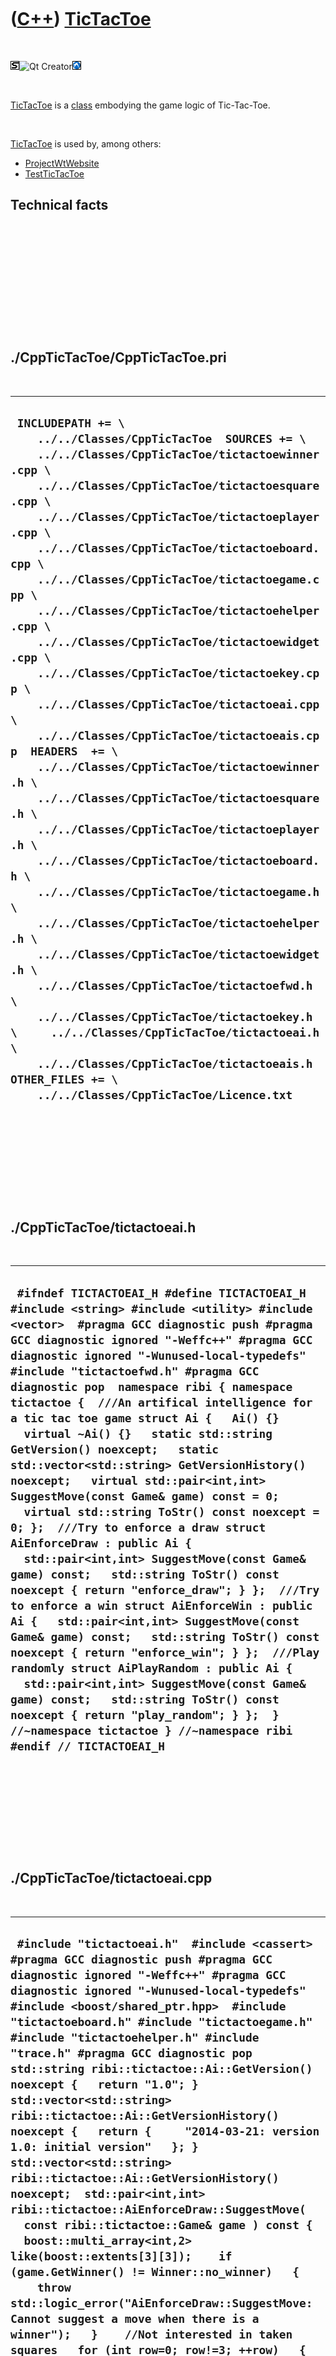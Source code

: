 



 

 

 

 

 

([C++](Cpp.htm)) [TicTacToe](CppTicTacToe.htm)
==============================================

 

![STL](PicStl.png)![Qt
Creator](PicQtCreator.png)![Lubuntu](PicLubuntu.png)

 

[TicTacToe](CppTicTacToe.htm) is a [class](CppClass.htm) embodying the
game logic of Tic-Tac-Toe.

 

[TicTacToe](CppTicTacToe.htm) is used by, among others:

-   [ProjectWtWebsite](ProjectWtWebsite.htm)
-   [TestTicTacToe](ToolTestTicTacToe.htm)

Technical facts
---------------

 

 

 

 

 

 

./CppTicTacToe/CppTicTacToe.pri
-------------------------------

 

  ------------------------------------------------------------------------------------------------------------------------------------------------------------------------------------------------------------------------------------------------------------------------------------------------------------------------------------------------------------------------------------------------------------------------------------------------------------------------------------------------------------------------------------------------------------------------------------------------------------------------------------------------------------------------------------------------------------------------------------------------------------------------------------------------------------------------------------------------------------------------------------------------------------------------------------------------------------------------------------------------------------------------------------------------------------------------------------------------------------------------------------------------------------------------------------------------------------------------------------------------
  ` INCLUDEPATH += \     ../../Classes/CppTicTacToe  SOURCES += \     ../../Classes/CppTicTacToe/tictactoewinner.cpp \     ../../Classes/CppTicTacToe/tictactoesquare.cpp \     ../../Classes/CppTicTacToe/tictactoeplayer.cpp \     ../../Classes/CppTicTacToe/tictactoeboard.cpp \     ../../Classes/CppTicTacToe/tictactoegame.cpp \     ../../Classes/CppTicTacToe/tictactoehelper.cpp \     ../../Classes/CppTicTacToe/tictactoewidget.cpp \     ../../Classes/CppTicTacToe/tictactoekey.cpp \     ../../Classes/CppTicTacToe/tictactoeai.cpp \     ../../Classes/CppTicTacToe/tictactoeais.cpp  HEADERS  += \     ../../Classes/CppTicTacToe/tictactoewinner.h \     ../../Classes/CppTicTacToe/tictactoesquare.h \     ../../Classes/CppTicTacToe/tictactoeplayer.h \     ../../Classes/CppTicTacToe/tictactoeboard.h \     ../../Classes/CppTicTacToe/tictactoegame.h \     ../../Classes/CppTicTacToe/tictactoehelper.h \     ../../Classes/CppTicTacToe/tictactoewidget.h \     ../../Classes/CppTicTacToe/tictactoefwd.h \     ../../Classes/CppTicTacToe/tictactoekey.h \     ../../Classes/CppTicTacToe/tictactoeai.h \     ../../Classes/CppTicTacToe/tictactoeais.h  OTHER_FILES += \     ../../Classes/CppTicTacToe/Licence.txt`
  ------------------------------------------------------------------------------------------------------------------------------------------------------------------------------------------------------------------------------------------------------------------------------------------------------------------------------------------------------------------------------------------------------------------------------------------------------------------------------------------------------------------------------------------------------------------------------------------------------------------------------------------------------------------------------------------------------------------------------------------------------------------------------------------------------------------------------------------------------------------------------------------------------------------------------------------------------------------------------------------------------------------------------------------------------------------------------------------------------------------------------------------------------------------------------------------------------------------------------------------------

 

 

 

 

 

./CppTicTacToe/tictactoeai.h
----------------------------

 

  -------------------------------------------------------------------------------------------------------------------------------------------------------------------------------------------------------------------------------------------------------------------------------------------------------------------------------------------------------------------------------------------------------------------------------------------------------------------------------------------------------------------------------------------------------------------------------------------------------------------------------------------------------------------------------------------------------------------------------------------------------------------------------------------------------------------------------------------------------------------------------------------------------------------------------------------------------------------------------------------------------------------------------------------------------------------------------------------------------------------------------------------------------------------------------------------------------------------------------------------------------------------------------------------------------------------
  ` #ifndef TICTACTOEAI_H #define TICTACTOEAI_H  #include <string> #include <utility> #include <vector>  #pragma GCC diagnostic push #pragma GCC diagnostic ignored "-Weffc++" #pragma GCC diagnostic ignored "-Wunused-local-typedefs"  #include "tictactoefwd.h" #pragma GCC diagnostic pop  namespace ribi { namespace tictactoe {  ///An artifical intelligence for a tic tac toe game struct Ai {   Ai() {}   virtual ~Ai() {}   static std::string GetVersion() noexcept;   static std::vector<std::string> GetVersionHistory() noexcept;   virtual std::pair<int,int> SuggestMove(const Game& game) const = 0;   virtual std::string ToStr() const noexcept = 0; };  ///Try to enforce a draw struct AiEnforceDraw : public Ai {   std::pair<int,int> SuggestMove(const Game& game) const;   std::string ToStr() const noexcept { return "enforce_draw"; } };  ///Try to enforce a win struct AiEnforceWin : public Ai {   std::pair<int,int> SuggestMove(const Game& game) const;   std::string ToStr() const noexcept { return "enforce_win"; } };  ///Play randomly struct AiPlayRandom : public Ai {   std::pair<int,int> SuggestMove(const Game& game) const;   std::string ToStr() const noexcept { return "play_random"; } };  } //~namespace tictactoe } //~namespace ribi  #endif // TICTACTOEAI_H`
  -------------------------------------------------------------------------------------------------------------------------------------------------------------------------------------------------------------------------------------------------------------------------------------------------------------------------------------------------------------------------------------------------------------------------------------------------------------------------------------------------------------------------------------------------------------------------------------------------------------------------------------------------------------------------------------------------------------------------------------------------------------------------------------------------------------------------------------------------------------------------------------------------------------------------------------------------------------------------------------------------------------------------------------------------------------------------------------------------------------------------------------------------------------------------------------------------------------------------------------------------------------------------------------------------------------------

 

 

 

 

 

./CppTicTacToe/tictactoeai.cpp
------------------------------

 

  --------------------------------------------------------------------------------------------------------------------------------------------------------------------------------------------------------------------------------------------------------------------------------------------------------------------------------------------------------------------------------------------------------------------------------------------------------------------------------------------------------------------------------------------------------------------------------------------------------------------------------------------------------------------------------------------------------------------------------------------------------------------------------------------------------------------------------------------------------------------------------------------------------------------------------------------------------------------------------------------------------------------------------------------------------------------------------------------------------------------------------------------------------------------------------------------------------------------------------------------------------------------------------------------------------------------------------------------------------------------------------------------------------------------------------------------------------------------------------------------------------------------------------------------------------------------------------------------------------------------------------------------------------------------------------------------------------------------------------------------------------------------------------------------------------------------------------------------------------------------------------------------------------------------------------------------------------------------------------------------------------------------------------------------------------------------------------------------------------------------------------------------------------------------------------------------------------------------------------------------------------------------------------------------------------------------------------------------------------------------------------------------------------------------------------------------------------------------------------------------------------------------------------------------------------------------------------------------------------------------------------------------------------------------------------------------------------------------------------------------------------------------------------------------------------------------------------------------------------------------------------------------------------------------------------------------------------------------------------------------------------------------------------------------------------------------------------------------------------------------------------------------------------------------------------------------------------------------------------------------------------------------------------------------------------------------------------------------------------------------------------------------------------------------------------------------------------------------------------------------------------------------------------------------------------------------------------------------------------------------------------------------------------------------------------------------------------------------------------------------------------------------------------------------------------------------------------------------------------------------------------------------------------------------------------------------------------------------------------------------------------------------------------------------------------------------------------------------------------------------------------------------------------------------------------------------------------------------------------------------------------------------------------------------------------------------------------------------------------------------------------------------------------------------------------------------------------------------------------------------------------------------------------------------------------------------------------------------------------------------------------------------------------------------------------------------------------------------------------------------------------------------------------------------------------------------------------------------------------------------------------------------------------------------------------------------------------------------------------------------------------------------------------------------------------------------------------------------------------------------------------------------------------------------------------------------------------------------------------------------------------------------------------------------------------------------------------------------------------------------------------------------------------------------------------------------------------------------------------------------------------------------------------------------------------------------------------------------------------------------------------------------------------------------------------------------------------------------------------------------------------------------------------------------------------------------------------------------------------------------------------------------------------------------------------------------------------------------------------------------------------------------------------------------------------------------------------------------------------------------------------------------------------------------------------------------------------------------------------------------------------------------------------------------------------------------------------------------------------------------------------------------------------------------------------------------------------------------------------------------------------------------------------------------------------------------------------------------------------------------------------------------------------------------------------------------------------------------------------------------------------------------------------------------------------------------------------------------------------------------------------------------------------------------------------------------------------------------------------------------------------------------------------------------------------------------------------------------------------------------------------------------------------------------------------------------------------------------------------------------------------------------------------------------------------------------------------------------------------------------------------------------------------------------------------------------------------------------------------------------------------------------------------------------------------------------------------------------------------------------------------------------------------------------------------------------------------------------------------------------------------------------------------------------------------------------------------------------------------------------------------------------------------------------------------------------------------------------------------------------------------------------------------------------------------------------------------------------------------------------------------------------------------------------------------------------------------------------------------------------------------------------------------------------------------------------------------------------------------------------------------------------------------------------------------------------------------------------------------------------------------------------------------------------------------------------------------------------------------------------------------------------------------------------------------------------------------------------------------------------------------------------------------------------------------------------------------------------------------------------------------------------------------------------------------------------------------------------------------------------------------------------------------------------------------------------------------------------------------------------------------------------------------------------------------------------------------------------------------------------------------------------------------------------------------------------------------------------------------------------------------------------------------------------------------------------------------------------------------------------------------------------------------------------------------------------------------------------------------------------------------------------------------------------------------------------------------------------------------------------------------------------------------------------------------------------------------------------------------------------------------------------------------------------------------------------------------------------------------------------------------------------------------------------------------------------------------------------------------------------------------------------------------------------------------------------------------------------------------------------------------------------------------------------------------------------------------------------------------------------------------------------------------------------------------------------------------------------------------------------------------------------------------------------------------------------------------------------------------------------
  ` #include "tictactoeai.h"  #include <cassert>  #pragma GCC diagnostic push #pragma GCC diagnostic ignored "-Weffc++" #pragma GCC diagnostic ignored "-Wunused-local-typedefs" #include <boost/shared_ptr.hpp>  #include "tictactoeboard.h" #include "tictactoegame.h" #include "tictactoehelper.h" #include "trace.h" #pragma GCC diagnostic pop  std::string ribi::tictactoe::Ai::GetVersion() noexcept {   return "1.0"; }  std::vector<std::string> ribi::tictactoe::Ai::GetVersionHistory() noexcept {   return {     "2014-03-21: version 1.0: initial version"   }; }  std::vector<std::string> ribi::tictactoe::Ai::GetVersionHistory() noexcept;  std::pair<int,int> ribi::tictactoe::AiEnforceDraw::SuggestMove(   const ribi::tictactoe::Game& game ) const {   boost::multi_array<int,2> like(boost::extents[3][3]);    if (game.GetWinner() != Winner::no_winner)   {     throw std::logic_error("AiEnforceDraw::SuggestMove: Cannot suggest a move when there is a winner");   }    //Not interested in taken squares   for (int row=0; row!=3; ++row)   {     for (int col=0; col!=3; ++col)     {       like[col][row] = game.GetBoard()->GetSquare(col,row) != Square::empty         || !game.CanDoMove(col,row)       ? -1       :  1;     }   }    //Not interested in winning the game   const auto me(game.GetCurrentPlayer());    for (int row=0; row!=3; ++row)   {     for (int col=0; col!=3; ++col)     {       if (like[col][row] <= 0) continue;       //Horizontal       if ( game.GetBoard()->GetSquare((col + 1) % 3,(row + 0) % 3) == Helper().PlayerToSquare(me)         && game.GetBoard()->GetSquare((col + 2) % 3,(row + 0) % 3) == Helper().PlayerToSquare(me)       )       {         like[col][row] = 0;       }       //Vertical       if ( game.GetBoard()->GetSquare((col + 0) % 3,(row + 1) % 3) == Helper().PlayerToSquare(me)         && game.GetBoard()->GetSquare((col + 0) % 3,(row + 2) % 3) == Helper().PlayerToSquare(me)       )       {         like[col][row] = 0;       }       //Diagonal, top-left to bottom-right       if ( col == row         && game.GetBoard()->GetSquare((col + 1) % 3,(row + 1) % 3) == Helper().PlayerToSquare(me)         && game.GetBoard()->GetSquare((col + 2) % 3,(row + 2) % 3) == Helper().PlayerToSquare(me)       )       {         like[col][row] = 0;       }       //Diagonal, top-left to bottom-right       if ( col == 2 - row         && game.GetBoard()->GetSquare((col + 2) % 3,(row + 1) % 3) == Helper().PlayerToSquare(me)         && game.GetBoard()->GetSquare((col + 1) % 3,(row + 2) % 3) == Helper().PlayerToSquare(me)       )       {         like[col][row] = 0;       }     }   }    //Interested in blocking the other   const auto other(Helper().GetOtherPlayer(me));   for (int row=0; row!=3; ++row)   {     for (int col=0; col!=3; ++col)     {       if (like[col][row] <= 0) continue;       //Horizontal       if ( game.GetBoard()->GetSquare((col + 1) % 3,(row + 0) % 3) == Helper().PlayerToSquare(other)         && game.GetBoard()->GetSquare((col + 2) % 3,(row + 0) % 3) == Helper().PlayerToSquare(other)       )       {         like[col][row] = 2;       }       //Vertical       if ( game.GetBoard()->GetSquare((col + 0) % 3,(row + 1) % 3) == Helper().PlayerToSquare(other)         && game.GetBoard()->GetSquare((col + 0) % 3,(row + 2) % 3) == Helper().PlayerToSquare(other)       )       {         like[col][row] = 2;       }       //Diagonal, top-left to bottom-right       if ( col == row         && game.GetBoard()->GetSquare((col + 1) % 3,(row + 1) % 3) == Helper().PlayerToSquare(other)         && game.GetBoard()->GetSquare((col + 2) % 3,(row + 2) % 3) == Helper().PlayerToSquare(other)       )       {         like[col][row] = 2;       }       //Diagonal, top-left to bottom-right       if ( col == 2 - row         && game.GetBoard()->GetSquare((col + 2) % 3,(row + 1) % 3) == Helper().PlayerToSquare(other)         && game.GetBoard()->GetSquare((col + 1) % 3,(row + 2) % 3) == Helper().PlayerToSquare(other)       )       {         like[col][row] = 2;       }     }   }   //Collect moves at likedness   std::map<int,std::vector<std::pair<int,int>>> moves;   for (int row=0; row!=3; ++row)   {     for (int col=0; col!=3; ++col)     {       const int likedness = like[col][row];       if (moves.count(likedness) == 0)       {         moves.insert(moves.begin(),std::make_pair(likedness,std::vector<std::pair<int,int>>()));       }       moves[ likedness ].push_back(std::make_pair(col,row));     }   }   //Find moves with maximum likedness   std::vector<std::pair<int,int>> best_liked( (*moves.rbegin()).second);   //Choose one at random   std::random_shuffle(best_liked.begin(),best_liked.end());   assert(!best_liked.empty());   assert(game.CanDoMove(best_liked[0].first,best_liked[0].second));   return best_liked[0]; }  std::pair<int,int> ribi::tictactoe::AiEnforceWin::SuggestMove(   const ribi::tictactoe::Game& game ) const {   boost::multi_array<int,2> like(boost::extents[3][3]);    if (game.GetWinner() != Winner::no_winner)   {     throw std::logic_error("AiEnforceDraw::SuggestMove: Cannot suggest a move when there is a winner");   }    //Not interested in taken squares   for (int row=0; row!=3; ++row)   {     for (int col=0; col!=3; ++col)     {       like[col][row] = game.GetBoard()->GetSquare(col,row) != Square::empty         || !game.CanDoMove(col,row)       ? -1       :  1;     }   }    //Interested in winning the game   const auto me(game.GetCurrentPlayer());    for (int row=0; row!=3; ++row)   {     for (int col=0; col!=3; ++col)     {       if (like[col][row] <= 0) continue;       //Horizontal       if ( game.GetBoard()->GetSquare((col + 1) % 3,(row + 0) % 3) == Helper().PlayerToSquare(me)         && game.GetBoard()->GetSquare((col + 2) % 3,(row + 0) % 3) == Helper().PlayerToSquare(me)       )       {         like[col][row] = 3;       }       //Vertical       if ( game.GetBoard()->GetSquare((col + 0) % 3,(row + 1) % 3) == Helper().PlayerToSquare(me)         && game.GetBoard()->GetSquare((col + 0) % 3,(row + 2) % 3) == Helper().PlayerToSquare(me)       )       {         like[col][row] = 3;       }       //Diagonal, top-left to bottom-right       if ( col == row         && game.GetBoard()->GetSquare((col + 1) % 3,(row + 1) % 3) == Helper().PlayerToSquare(me)         && game.GetBoard()->GetSquare((col + 2) % 3,(row + 2) % 3) == Helper().PlayerToSquare(me)       )       {         like[col][row] = 3;       }       //Diagonal, top-left to bottom-right       if ( col == 2 - row         && game.GetBoard()->GetSquare((col + 2) % 3,(row + 1) % 3) == Helper().PlayerToSquare(me)         && game.GetBoard()->GetSquare((col + 1) % 3,(row + 2) % 3) == Helper().PlayerToSquare(me)       )       {         like[col][row] = 3;       }     }   }    //Interested in blocking the other   const auto other(Helper().GetOtherPlayer(me));   for (int row=0; row!=3; ++row)   {     for (int col=0; col!=3; ++col)     {       if (like[col][row] <= 0) continue;       //Horizontal       if ( game.GetBoard()->GetSquare((col + 1) % 3,(row + 0) % 3) == Helper().PlayerToSquare(other)         && game.GetBoard()->GetSquare((col + 2) % 3,(row + 0) % 3) == Helper().PlayerToSquare(other)       )       {         like[col][row] = 2;       }       //Vertical       if ( game.GetBoard()->GetSquare((col + 0) % 3,(row + 1) % 3) == Helper().PlayerToSquare(other)         && game.GetBoard()->GetSquare((col + 0) % 3,(row + 2) % 3) == Helper().PlayerToSquare(other)       )       {         like[col][row] = 2;       }       //Diagonal, top-left to bottom-right       if ( col == row         && game.GetBoard()->GetSquare((col + 1) % 3,(row + 1) % 3) == Helper().PlayerToSquare(other)         && game.GetBoard()->GetSquare((col + 2) % 3,(row + 2) % 3) == Helper().PlayerToSquare(other)       )       {         like[col][row] = 2;       }       //Diagonal, top-left to bottom-right       if ( col == 2 - row         && game.GetBoard()->GetSquare((col + 2) % 3,(row + 1) % 3) == Helper().PlayerToSquare(other)         && game.GetBoard()->GetSquare((col + 1) % 3,(row + 2) % 3) == Helper().PlayerToSquare(other)       )       {         like[col][row] = 2;       }     }   }   //Collect moves at likedness   std::map<int,std::vector<std::pair<int,int>>> moves;   for (int row=0; row!=3; ++row)   {     for (int col=0; col!=3; ++col)     {       const int likedness = like[col][row];       if (moves.count(likedness) == 0)       {         moves.insert(moves.begin(),std::make_pair(likedness,std::vector<std::pair<int,int>>()));       }       moves[ likedness ].push_back(std::make_pair(col,row));     }   }    //Find moves with maximum likedness   std::vector<std::pair<int,int>> best_liked( (*moves.rbegin()).second);   //Choose one at random   std::random_shuffle(best_liked.begin(),best_liked.end());   assert(!best_liked.empty());   assert(game.CanDoMove(best_liked[0].first,best_liked[0].second));   return best_liked[0]; }  std::pair<int,int> ribi::tictactoe::AiPlayRandom::SuggestMove(   const ribi::tictactoe::Game& game ) const {   boost::multi_array<int,2> like(boost::extents[3][3]);    if (game.GetWinner() != Winner::no_winner)   {     throw std::logic_error("AiEnforceDraw::SuggestMove: Cannot suggest a move when there is a winner");   }    //Not interested in taken squares   for (int row=0; row!=3; ++row)   {     for (int col=0; col!=3; ++col)     {       like[col][row] = game.GetBoard()->GetSquare(col,row) != Square::empty         || !game.CanDoMove(col,row)       ? -1       :  1;     }   }    //Collect moves at likedness   std::map<int,std::vector<std::pair<int,int>>> moves;   for (int row=0; row!=3; ++row)   {     for (int col=0; col!=3; ++col)     {       const int likedness = like[col][row];       if (moves.count(likedness) == 0)       {         moves.insert(moves.begin(),std::make_pair(likedness,std::vector<std::pair<int,int>>()));       }       moves[ likedness ].push_back(std::make_pair(col,row));     }   }    //Find moves with maximum likedness   std::vector<std::pair<int,int>> best_liked( (*moves.rbegin()).second);   //Choose one at random   std::random_shuffle(best_liked.begin(),best_liked.end());   assert(!best_liked.empty());   assert(game.CanDoMove(best_liked[0].first,best_liked[0].second));   return best_liked[0]; }`
  --------------------------------------------------------------------------------------------------------------------------------------------------------------------------------------------------------------------------------------------------------------------------------------------------------------------------------------------------------------------------------------------------------------------------------------------------------------------------------------------------------------------------------------------------------------------------------------------------------------------------------------------------------------------------------------------------------------------------------------------------------------------------------------------------------------------------------------------------------------------------------------------------------------------------------------------------------------------------------------------------------------------------------------------------------------------------------------------------------------------------------------------------------------------------------------------------------------------------------------------------------------------------------------------------------------------------------------------------------------------------------------------------------------------------------------------------------------------------------------------------------------------------------------------------------------------------------------------------------------------------------------------------------------------------------------------------------------------------------------------------------------------------------------------------------------------------------------------------------------------------------------------------------------------------------------------------------------------------------------------------------------------------------------------------------------------------------------------------------------------------------------------------------------------------------------------------------------------------------------------------------------------------------------------------------------------------------------------------------------------------------------------------------------------------------------------------------------------------------------------------------------------------------------------------------------------------------------------------------------------------------------------------------------------------------------------------------------------------------------------------------------------------------------------------------------------------------------------------------------------------------------------------------------------------------------------------------------------------------------------------------------------------------------------------------------------------------------------------------------------------------------------------------------------------------------------------------------------------------------------------------------------------------------------------------------------------------------------------------------------------------------------------------------------------------------------------------------------------------------------------------------------------------------------------------------------------------------------------------------------------------------------------------------------------------------------------------------------------------------------------------------------------------------------------------------------------------------------------------------------------------------------------------------------------------------------------------------------------------------------------------------------------------------------------------------------------------------------------------------------------------------------------------------------------------------------------------------------------------------------------------------------------------------------------------------------------------------------------------------------------------------------------------------------------------------------------------------------------------------------------------------------------------------------------------------------------------------------------------------------------------------------------------------------------------------------------------------------------------------------------------------------------------------------------------------------------------------------------------------------------------------------------------------------------------------------------------------------------------------------------------------------------------------------------------------------------------------------------------------------------------------------------------------------------------------------------------------------------------------------------------------------------------------------------------------------------------------------------------------------------------------------------------------------------------------------------------------------------------------------------------------------------------------------------------------------------------------------------------------------------------------------------------------------------------------------------------------------------------------------------------------------------------------------------------------------------------------------------------------------------------------------------------------------------------------------------------------------------------------------------------------------------------------------------------------------------------------------------------------------------------------------------------------------------------------------------------------------------------------------------------------------------------------------------------------------------------------------------------------------------------------------------------------------------------------------------------------------------------------------------------------------------------------------------------------------------------------------------------------------------------------------------------------------------------------------------------------------------------------------------------------------------------------------------------------------------------------------------------------------------------------------------------------------------------------------------------------------------------------------------------------------------------------------------------------------------------------------------------------------------------------------------------------------------------------------------------------------------------------------------------------------------------------------------------------------------------------------------------------------------------------------------------------------------------------------------------------------------------------------------------------------------------------------------------------------------------------------------------------------------------------------------------------------------------------------------------------------------------------------------------------------------------------------------------------------------------------------------------------------------------------------------------------------------------------------------------------------------------------------------------------------------------------------------------------------------------------------------------------------------------------------------------------------------------------------------------------------------------------------------------------------------------------------------------------------------------------------------------------------------------------------------------------------------------------------------------------------------------------------------------------------------------------------------------------------------------------------------------------------------------------------------------------------------------------------------------------------------------------------------------------------------------------------------------------------------------------------------------------------------------------------------------------------------------------------------------------------------------------------------------------------------------------------------------------------------------------------------------------------------------------------------------------------------------------------------------------------------------------------------------------------------------------------------------------------------------------------------------------------------------------------------------------------------------------------------------------------------------------------------------------------------------------------------------------------------------------------------------------------------------------------------------------------------------------------------------------------------------------------------------------------------------------------------------------------------------------------------------------------------------------------------------------------------------------------------------------------------------------------------------------------------------------------------------------------------------------------------------------------------------------------------------------------------------------------------------------------------------------------------------------------------------------------------------------------------------------------------------------------------------------------------------------------------------------------------------------------------------------------------------------------------------------------------------------------------------------------------------------------

 

 

 

 

 

./CppTicTacToe/tictactoeais.h
-----------------------------

 

  ------------------------------------------------------------------------------------------------------------------------------------------------------------------------------------------------------------------------------------------------------------------------------------------------------------------------------------------------------------------------------------------------------------------------------------------------------------------------------------------------------------------------
  ` #ifndef TICTACTOEAIS_H #define TICTACTOEAIS_H  #include <vector>  #pragma GCC diagnostic push #pragma GCC diagnostic ignored "-Weffc++" #pragma GCC diagnostic ignored "-Wunused-local-typedefs" #include <boost/shared_ptr.hpp> #include "tictactoefwd.h" #pragma GCC diagnostic pop  namespace ribi { namespace tictactoe {  ///To work on Ai's struct Ais {   Ais() {}   std::vector<boost::shared_ptr<Ai>> GetAll() const noexcept; };  } //~namespace tictactoe } //~namespace ribi   #endif // TICTACTOEAIS_H`
  ------------------------------------------------------------------------------------------------------------------------------------------------------------------------------------------------------------------------------------------------------------------------------------------------------------------------------------------------------------------------------------------------------------------------------------------------------------------------------------------------------------------------

 

 

 

 

 

./CppTicTacToe/tictactoeais.cpp
-------------------------------

 

  ---------------------------------------------------------------------------------------------------------------------------------------------------------------------------------------------------------------------------------------------------------------------------------------------------------------------------------------------------------------------------------------------------------------------------------------------------------------------------------------------------------------------
  ` #include "tictactoeais.h"  #include <cassert> #include "tictactoeai.h"  std::vector<boost::shared_ptr<ribi::tictactoe::Ai>> ribi::tictactoe::Ais::GetAll() const noexcept {   std::vector<boost::shared_ptr<Ai>> v;   {     boost::shared_ptr<Ai> p(new AiEnforceDraw);     assert(p);     v.push_back(p);   }   {     boost::shared_ptr<Ai> p(new AiEnforceWin);     assert(p);     v.push_back(p);   }   {     boost::shared_ptr<Ai> p(new AiPlayRandom);     assert(p);     v.push_back(p);   }   return v; }`
  ---------------------------------------------------------------------------------------------------------------------------------------------------------------------------------------------------------------------------------------------------------------------------------------------------------------------------------------------------------------------------------------------------------------------------------------------------------------------------------------------------------------------

 

 

 

 

 

./CppTicTacToe/tictactoeboard.h
-------------------------------

 

  -------------------------------------------------------------------------------------------------------------------------------------------------------------------------------------------------------------------------------------------------------------------------------------------------------------------------------------------------------------------------------------------------------------------------------------------------------------------------------------------------------------------------------------------------------------------------------------------------------------------------------------------------------------------------------------------------------------------------------------------------------------------------------------------------------------------------------------------------------------------------------------------------------------------------------------------------------------------------------------------------------------------------------------------------------------------------------------------------------------------------------------------------------------------------------------------------------------------------------------------------------------------------------------------------------------------------------------------------------------------------------------------------------------------------------------------------------------------------------------------------------------------------------------------------------------------------------------------------------------------------------------------------------------------------------------------------------------------------------------------------------------------------------------------------------------------------------------------------------------------------------------------------------------------------------------------------------------------------------------------------------------------------------------------------------------------------------------------------------------------------------------------------------------------------------------------------------------------------------------------------------------------------------------------------------------------------------------------------------------------------------------------------------------------------------------------------------------------------------------------------------------------------------------------------------------------------------------------------------------------------------------------------------------------------------------------------------------------------------------------------------------------------------------------------------------------------------------------------------------------------------------------------------------------------------------------------------------------------------------------------------------------------------------------------------------------------------------------------------------------------------------------------------------------------------------------------------------------------------------------------------------------------------------------------------------------------------------------------------------------------------------------------------------------------------------------------------------------------------------------------------------------------------------------------------------------------------------------------------------------------------------------------------------------------------------------------------------------------------------------------------------------------------------------------------------------------------------------------------------------------------------------------------------------------------------------------------------------------------------------------------------------------------------------------------------------------------------------------------------------------------------------------------------------------------------------------------------------------------------------------------------------------------------------------------------------------------------------------------------------------------------------------------
  `  //--------------------------------------------------------------------------- /* TicTacToe, tic-tac-toe game class Copyright (C) 2010-2015 Richel Bilderbeek  This program is free software: you can redistribute it and/or modify it under the terms of the GNU General Public License as published by the Free Software Foundation, either version 3 of the License, or (at your option) any later version.  This program is distributed in the hope that it will be useful, but WITHOUT ANY WARRANTY; without even the implied warranty of MERCHANTABILITY or FITNESS FOR A PARTICULAR PURPOSE.See the GNU General Public License for more details. You should have received a copy of the GNU General Public License along with this program.If not, see <http://www.gnu.org/licenses/>. */ //--------------------------------------------------------------------------- //From http://www.richelbilderbeek.nl/CppTicTacToe.htm //--------------------------------------------------------------------------- #ifndef TICTACTOEBOARD_H #define TICTACTOEBOARD_H  #include <iosfwd>  #pragma GCC diagnostic push #pragma GCC diagnostic ignored "-Weffc++" #pragma GCC diagnostic ignored "-Wunused-local-typedefs" #include <boost/shared_ptr.hpp> #include <boost/signals2.hpp> #include <boost/multi_array.hpp>  #include "tictactoeplayer.h" #include "tictactoesquare.h" #include "tictactoewinner.h" #include "tictactoefwd.h" #pragma GCC diagnostic pop  namespace ribi { namespace tictactoe {  ///Board is a dumb tic-tac-toe board class: it detects the winner, but does not ///know whose turn it is. TicTacToeGame does know this struct Board {   ///TicTacToe default contructor creates an empty board,   ///where the current turn is to player1.   Board() noexcept;    ///TicTacToe contructor from summized state integer.   explicit Board(const int state);    ///Can a player put his/her character at (x,y)?   bool CanDoMove(const int x, const int y) const noexcept;    ///Does the square exist?   bool CanGetSquare(const int x, const int y) const noexcept;    ///DoMove lets a player put his/her token at a certain position on the board.   void DoMove(const int x, const int y, const Player player) noexcept;    ///GetBoard returns the tic-tac-toe board.   const boost::multi_array<Square,2>& GetBoard() const noexcept { return m_board; }    ///GetSquare returns the content at square (x,y)   Square GetSquare(const int x, const int y) const noexcept;    ///GetSummarizedState returns an integer summarizing the   ///state, which is both tic-tac-toe board and whose turn it is.   ///In trinary, for lowest order digit:\n   ///# : content\n   ///0 : content of (0,0)\n   ///1 : content of (1,0)\n   ///2 : content of (2,0)\n   ///3 : content of (0,1)\n   ///4 : content of (1,1)\n   ///5 : content of (2,1)\n   ///6 : content of (0,2)\n   ///7 : content of (1,2)\n   ///8 : content of (2,2)\n   ///9 : current turn\n   ///Content is stored as:   ///[#] : description\n   /// 0  : empty\n   /// 1  : player1\n   /// 2  : player2\n   int GetSummarizedState() const noexcept;    static std::string GetVersion() noexcept;   static std::vector<std::string> GetVersionHistory() noexcept;   Winner GetWinner() const noexcept;   void Restart() noexcept;    ///SetBoard sets a tic-tac-toe board.   void SetBoard(const boost::multi_array<Square,2>& board) noexcept;    ///SetSquare sets the value of square (x,y).   void SetSquare(const int x, const int y, const Square square_state) noexcept;    ///SetSummarizedState sets the board its state   void SetSummarizedState(const int state) noexcept;    boost::shared_ptr<TextCanvas> ToTextCanvas() const noexcept;    boost::signals2::signal<void(Board*)> m_signal_changed;    private:    ///m_board stores the board in an x-y-order   boost::multi_array<Square,2> m_board;    ///NoEmptySquares determines whether there are no empty squares left.   bool NoEmptySquares() const noexcept;    #ifndef NDEBUG   static void Test() noexcept;   #endif    friend std::ostream& operator<<(std::ostream& os,const Board& t) noexcept; };  std::ostream& operator<<(std::ostream& os,const Board& t) noexcept;  bool operator==(const Board& lhs, const Board& rhs) noexcept;   } //~namespace tictactoe } //~namespace ribi  #endif // TICTACTOEBOARD_H`
  -------------------------------------------------------------------------------------------------------------------------------------------------------------------------------------------------------------------------------------------------------------------------------------------------------------------------------------------------------------------------------------------------------------------------------------------------------------------------------------------------------------------------------------------------------------------------------------------------------------------------------------------------------------------------------------------------------------------------------------------------------------------------------------------------------------------------------------------------------------------------------------------------------------------------------------------------------------------------------------------------------------------------------------------------------------------------------------------------------------------------------------------------------------------------------------------------------------------------------------------------------------------------------------------------------------------------------------------------------------------------------------------------------------------------------------------------------------------------------------------------------------------------------------------------------------------------------------------------------------------------------------------------------------------------------------------------------------------------------------------------------------------------------------------------------------------------------------------------------------------------------------------------------------------------------------------------------------------------------------------------------------------------------------------------------------------------------------------------------------------------------------------------------------------------------------------------------------------------------------------------------------------------------------------------------------------------------------------------------------------------------------------------------------------------------------------------------------------------------------------------------------------------------------------------------------------------------------------------------------------------------------------------------------------------------------------------------------------------------------------------------------------------------------------------------------------------------------------------------------------------------------------------------------------------------------------------------------------------------------------------------------------------------------------------------------------------------------------------------------------------------------------------------------------------------------------------------------------------------------------------------------------------------------------------------------------------------------------------------------------------------------------------------------------------------------------------------------------------------------------------------------------------------------------------------------------------------------------------------------------------------------------------------------------------------------------------------------------------------------------------------------------------------------------------------------------------------------------------------------------------------------------------------------------------------------------------------------------------------------------------------------------------------------------------------------------------------------------------------------------------------------------------------------------------------------------------------------------------------------------------------------------------------------------------------------------------------------------------------------------------------------------------------

 

 

 

 

 

./CppTicTacToe/tictactoeboard.cpp
---------------------------------

 

  --------------------------------------------------------------------------------------------------------------------------------------------------------------------------------------------------------------------------------------------------------------------------------------------------------------------------------------------------------------------------------------------------------------------------------------------------------------------------------------------------------------------------------------------------------------------------------------------------------------------------------------------------------------------------------------------------------------------------------------------------------------------------------------------------------------------------------------------------------------------------------------------------------------------------------------------------------------------------------------------------------------------------------------------------------------------------------------------------------------------------------------------------------------------------------------------------------------------------------------------------------------------------------------------------------------------------------------------------------------------------------------------------------------------------------------------------------------------------------------------------------------------------------------------------------------------------------------------------------------------------------------------------------------------------------------------------------------------------------------------------------------------------------------------------------------------------------------------------------------------------------------------------------------------------------------------------------------------------------------------------------------------------------------------------------------------------------------------------------------------------------------------------------------------------------------------------------------------------------------------------------------------------------------------------------------------------------------------------------------------------------------------------------------------------------------------------------------------------------------------------------------------------------------------------------------------------------------------------------------------------------------------------------------------------------------------------------------------------------------------------------------------------------------------------------------------------------------------------------------------------------------------------------------------------------------------------------------------------------------------------------------------------------------------------------------------------------------------------------------------------------------------------------------------------------------------------------------------------------------------------------------------------------------------------------------------------------------------------------------------------------------------------------------------------------------------------------------------------------------------------------------------------------------------------------------------------------------------------------------------------------------------------------------------------------------------------------------------------------------------------------------------------------------------------------------------------------------------------------------------------------------------------------------------------------------------------------------------------------------------------------------------------------------------------------------------------------------------------------------------------------------------------------------------------------------------------------------------------------------------------------------------------------------------------------------------------------------------------------------------------------------------------------------------------------------------------------------------------------------------------------------------------------------------------------------------------------------------------------------------------------------------------------------------------------------------------------------------------------------------------------------------------------------------------------------------------------------------------------------------------------------------------------------------------------------------------------------------------------------------------------------------------------------------------------------------------------------------------------------------------------------------------------------------------------------------------------------------------------------------------------------------------------------------------------------------------------------------------------------------------------------------------------------------------------------------------------------------------------------------------------------------------------------------------------------------------------------------------------------------------------------------------------------------------------------------------------------------------------------------------------------------------------------------------------------------------------------------------------------------------------------------------------------------------------------------------------------------------------------------------------------------------------------------------------------------------------------------------------------------------------------------------------------------------------------------------------------------------------------------------------------------------------------------------------------------------------------------------------------------------------------------------------------------------------------------------------------------------------------------------------------------------------------------------------------------------------------------------------------------------------------------------------------------------------------------------------------------------------------------------------------------------------------------------------------------------------------------------------------------------------------------------------------------------------------------------------------------------------------------------------------------------------------------------------------------------------------------------------------------------------------------------------------------------------------------------------------------------------------------------------------------------------------------------------------------------------------------------------------------------------------------------------------------------------------------------------------------------------------------------------------------------------------------------------------------------------------------------------------------------------------------------------------------------------------------------------------------------------------------------------------------------------------------------------------------------------------------------------------------------------------------------------------------------------------------------------------------------------------------------------------------------------------------------------------------------------------------------------------------------------------------------------------------------------------------------------------------------------------------------------------------------------------------------------------------------------------------------------------------------------------------------------------------------------------------------------------------------------------------------------------------------------------------------------------------------------------------------------------------------------------------------------------------------------------------------------------------------------------------------------------------------------------------------------------------------------------------------------------------------------------------------------------------------------------------------------------------------------------------------------------------------------------------------------------------------------------------------------------------------------------------------------------------------------------------------------------------------------------------------------------------------------------------------------------------------------------------------------------------------------------------------------------------------------------------------------------------------------------------------------------------------------------------------------------------------------------------------------------------------------------------------------------------------------------------------------------------------------------------------------------------------------------------------------------------------------------------------------------------------------------------------------------------------------------------------------------------------------------------------------------------------------------------------------------------------------------------------------------------------------------------------------------------------------------------------------------------------------------------------------------------------------------------------------------------------------------------------------------------------------------------------------------------------------------------------------------------------------------------------------------------------------------------------------------------------------------------------------------------------------------------------------------------------------------------------------------------------------------------------------------------------------------------------------------------------------------------------------------------------------------------------------------------------------------------------------------------------------------------------------------------------------------------
  ` //--------------------------------------------------------------------------- /* TicTacToe, tic-tac-toe game class Copyright (C) 2010-2015 Richel Bilderbeek  This program is free software: you can redistribute it and/or modify it under the terms of the GNU General Public License as published by the Free Software Foundation, either version 3 of the License, or (at your option) any later version.  This program is distributed in the hope that it will be useful, but WITHOUT ANY WARRANTY; without even the implied warranty of MERCHANTABILITY or FITNESS FOR A PARTICULAR PURPOSE.See the GNU General Public License for more details. You should have received a copy of the GNU General Public License along with this program.If not, see <http://www.gnu.org/licenses/>. */ //--------------------------------------------------------------------------- //From http://www.richelbilderbeek.nl/CppTicTacToe.htm //--------------------------------------------------------------------------- #pragma GCC diagnostic push #pragma GCC diagnostic ignored "-Weffc++" #pragma GCC diagnostic ignored "-Wunused-local-typedefs" #include "tictactoeboard.h"  #include <algorithm> #include <cassert> #include <cmath>  #include <iostream> #include <stdexcept>  #include "testtimer.h" #include "textcanvas.h" #include "tictactoehelper.h" #include "trace.h"  #pragma GCC diagnostic pop  ///TicTacToe default contructor creates an empty board, ///where the current turn is to player1. ribi::tictactoe::Board::Board() noexcept   : m_signal_changed{},     m_board(boost::extents[3][3])     //m_current_player(TicTacToePlayer::player1) {   #ifndef NDEBUG   Test();   #endif    for (int i=0; i!=9; ++i)   {     m_board[i/3][i%3] = Square::empty;   } }  ribi::tictactoe::Board::Board(const int state)   : m_signal_changed{},     m_board(boost::extents[3][3]) {   SetSummarizedState(state); }  bool ribi::tictactoe::Board::CanDoMove(const int x, const int y) const noexcept {   if (!CanGetSquare(x,y)) return false;   if (m_board[x][y] != Square::empty) return false;   return true; }  bool ribi::tictactoe::Board::CanGetSquare(const int x, const int y) const noexcept {   if (x < 0) return false;   if (y < 0) return false;   if (x >= 3) return false;   if (y >= 3) return false;   return true; }  void ribi::tictactoe::Board::DoMove(const int x, const int y, const Player player) noexcept {   assert(CanDoMove(x,y));   //std::clog << "Player " << m_current_player   //  << ": (" << x << "," << y << ")\n";   m_board[x][y] = Helper().PlayerToSquare(player);   m_signal_changed(this); }   ribi::tictactoe::Square ribi::tictactoe::Board::GetSquare(const int x, const int y) const noexcept {   assert(CanGetSquare(x,y));   return m_board[x][y]; }  int ribi::tictactoe::Board::GetSummarizedState() const noexcept {   int z = SquareToState(m_board[0][0]);   for (int i=1; i!=9; ++i)   {     z += (SquareToState(m_board[i/3][i%3]) * Helper().IntPower(3,i));   }   return z; }  std::string ribi::tictactoe::Board::GetVersion() noexcept {   return "1.6"; }  std::vector<std::string> ribi::tictactoe::Board::GetVersionHistory() noexcept {   std::vector<std::string> v {     "2010-09-19: version 1.3: made CanDoMove member function a const member function",     "2014-01-27: version 1.4: added ToTextCanvas",     "2014-02-03: version 1.5: added m_signal_changed",     "2014-03-17: version 1.6: use enum classes, use of noexcept, extracted Game"   };   return v; }  ribi::tictactoe::Winner ribi::tictactoe::Board::GetWinner() const noexcept {   //Check rows   for (int y=0; y!=3; ++y)   {     if (m_board[0][y] != Square::empty      && m_board[0][y] == m_board[1][y]      && m_board[1][y] == m_board[2][y])       return Helper().SquareToWinner(m_board[0][y]);   }   //Check collumns   for (int x=0; x!=3; ++x)   {     if (m_board[x][0] != Square::empty      && m_board[x][0] == m_board[x][1]      && m_board[x][1] == m_board[x][2])        return Helper().SquareToWinner(m_board[x][0]);   }   //Check diagonal   if (m_board[0][0] != Square::empty    && m_board[0][0] == m_board[1][1]    && m_board[1][1] == m_board[2][2])     return Helper().SquareToWinner(m_board[1][1]);   //Check other diagonal   if (m_board[0][2] != Square::empty    && m_board[0][2] == m_board[1][1]    && m_board[1][1] == m_board[2][0])     return Helper().SquareToWinner(m_board[1][1]);   //Check for draw   if (NoEmptySquares()) return Winner::draw;   //No winner   return Winner::no_winner; }  bool ribi::tictactoe::Board::NoEmptySquares() const noexcept {   for (int i=0; i!=9; ++i)   {     if (m_board[i/3][i%3] == Square::empty) return false;   }   return true; }    void ribi::tictactoe::Board::Restart() noexcept {   if (GetSummarizedState() == 0) return;    for (int i=0; i!=9; ++i)   {     m_board[i/3][i%3] = Square::empty;   }   m_signal_changed(this); }  void ribi::tictactoe::Board::SetBoard(const boost::multi_array<Square,2>& board) noexcept {   if (m_board == board) return;   m_board = board;   m_signal_changed(this); }  void ribi::tictactoe::Board::SetSquare(   const int x, const int y, const Square square_state) noexcept {   if (m_board[x][y] == square_state) return;    m_board[x][y] = square_state;    //Internal test   assert(GetSquare(x,y)==square_state);    m_signal_changed(this); }  void ribi::tictactoe::Board::SetSummarizedState(const int original_state) noexcept {   if (GetSummarizedState() == original_state) return;    assert(original_state >= 0);   #ifndef NDEBUG   if (original_state >= Helper().IntPower(3,9))   {     TRACE("ERROR");   }   #endif   assert(original_state < Helper().IntPower(3,9));    int s = original_state;   for (int i=0; i!=9; ++i)   {     m_board[i/3][i%3] = StateToSquare(s % 3);     s/=3;   }    //Internal check   assert(GetSummarizedState()==original_state);    m_signal_changed(this); }      #ifndef NDEBUG void ribi::tictactoe::Board::Test() noexcept {   {     static bool is_tested{false};     if (is_tested) return;     is_tested = true;   }   const TestTimer test_timer(__func__,__FILE__,1.0);   {     //Check empty board state     {       Board t;       const int s = t.GetSummarizedState();       Board u(s);       assert(u == t);     }     //Check one-move states     for (int i=0; i!=9; ++i)     {       Board t;       t.DoMove(i/3,i%3,Player::player1);       const int s = t.GetSummarizedState();       Board u(s);       assert(u == t);     }     //Check two-move states     for (int i=0; i!=8; ++i)     {       Board t;       t.DoMove(i/3,i%3,Player::player1);       t.DoMove(i/3,(i+1)%3,Player::player2);       const int s = t.GetSummarizedState();       Board u(s);       assert(u == t);     }     //Check draw detection     {       Board t;       t.DoMove(1,1,Player::player1);       t.DoMove(0,0,Player::player2);       t.DoMove(1,2,Player::player1);       t.DoMove(1,0,Player::player2);       t.DoMove(2,0,Player::player1);       t.DoMove(0,2,Player::player2);       t.DoMove(0,1,Player::player1);       t.DoMove(2,1,Player::player2);       t.DoMove(2,2,Player::player1);       assert(t.GetWinner() == Winner::draw);     }     //Check player1 wins horizontally detection     {       Board t;       assert(t.GetWinner() == Winner::no_winner);       t.DoMove(0,0,Player::player1);       assert(t.GetWinner() == Winner::no_winner);       t.DoMove(1,0,Player::player2);       assert(t.GetWinner() == Winner::no_winner);       t.DoMove(0,1,Player::player1);       assert(t.GetWinner() == Winner::no_winner);       t.DoMove(1,1,Player::player2);       assert(t.GetWinner() == Winner::no_winner);       t.DoMove(0,2,Player::player1);       assert(t.GetWinner() == Winner::player1);     }     //Check player2 wins vertically detection     {       Board t;       assert(t.GetWinner() == Winner::no_winner);       t.DoMove(0,0,Player::player1);       assert(t.GetWinner() == Winner::no_winner);       t.DoMove(1,0,Player::player2);       assert(t.GetWinner() == Winner::no_winner);       t.DoMove(0,1,Player::player1);       assert(t.GetWinner() == Winner::no_winner);       t.DoMove(1,1,Player::player2);       assert(t.GetWinner() == Winner::no_winner);       t.DoMove(2,2,Player::player1);       assert(t.GetWinner() == Winner::no_winner);       t.DoMove(1,2,Player::player2);       assert(t.GetWinner() == Winner::player2);     }     //Check player1 wins diagonally detection     {       Board t;       assert(t.GetWinner() == Winner::no_winner);       t.DoMove(0,0,Player::player1);       assert(t.GetWinner() == Winner::no_winner);       t.DoMove(1,0,Player::player2);       assert(t.GetWinner() == Winner::no_winner);       t.DoMove(1,1,Player::player1);       assert(t.GetWinner() == Winner::no_winner);       t.DoMove(1,2,Player::player2);       assert(t.GetWinner() == Winner::no_winner);       t.DoMove(2,2,Player::player1);       assert(t.GetWinner() == Winner::player1);     }     //Check no-winner detection     {       Board t;       t.DoMove(1,1,Player::player1);       t.DoMove(0,0,Player::player2);       t.DoMove(1,2,Player::player1);       t.DoMove(1,0,Player::player2);       t.DoMove(2,0,Player::player1);       t.DoMove(0,2,Player::player2);       t.DoMove(0,1,Player::player1);       t.DoMove(2,1,Player::player2);       //t.DoMove(2,2); //Final move to make a draw       assert(t.GetWinner() == Winner::no_winner);     }     //Check CanDoMove     for (int i=0; i!=9; ++i)     {       Board t;       t.DoMove(i/3,i%3,Player::player1);       assert(!t.CanDoMove(i/3,i%3));     }     //Check all states     for (int i=0; i!=Helper().IntPower(3,9); ++i)     {       try       {         Board t(i);         assert(t.GetSummarizedState() == i);       }       catch (std::exception&)       {         //No problem       }     }   } } #endif  boost::shared_ptr<ribi::TextCanvas> ribi::tictactoe::Board::ToTextCanvas() const noexcept {   boost::shared_ptr<TextCanvas> c {     new TextCanvas(3,3)   };   for (int y=0; y!=3; ++y)   {     for (int x=0; x!=3; ++x)     {       c->PutText(x,y,SquareToStr(GetSquare(x,y)));     }   }   return c; }   std::ostream& ribi::tictactoe::operator<<(std::ostream& os,const ribi::tictactoe::Board& t) noexcept {   os     << SquareToStr(t.GetSquare(0,0))     << SquareToStr(t.GetSquare(1,0))     << SquareToStr(t.GetSquare(2,0))     << '\n'     << SquareToStr(t.GetSquare(0,1))     << SquareToStr(t.GetSquare(1,1))     << SquareToStr(t.GetSquare(2,1))     << '\n'     << SquareToStr(t.GetSquare(0,2))     << SquareToStr(t.GetSquare(1,2))     << SquareToStr(t.GetSquare(2,2))   ;   return os; }  bool ribi::tictactoe::operator==(const ribi::tictactoe::Board& lhs, const ribi::tictactoe::Board& rhs) noexcept {   return lhs.GetBoard() == rhs.GetBoard(); }`
  --------------------------------------------------------------------------------------------------------------------------------------------------------------------------------------------------------------------------------------------------------------------------------------------------------------------------------------------------------------------------------------------------------------------------------------------------------------------------------------------------------------------------------------------------------------------------------------------------------------------------------------------------------------------------------------------------------------------------------------------------------------------------------------------------------------------------------------------------------------------------------------------------------------------------------------------------------------------------------------------------------------------------------------------------------------------------------------------------------------------------------------------------------------------------------------------------------------------------------------------------------------------------------------------------------------------------------------------------------------------------------------------------------------------------------------------------------------------------------------------------------------------------------------------------------------------------------------------------------------------------------------------------------------------------------------------------------------------------------------------------------------------------------------------------------------------------------------------------------------------------------------------------------------------------------------------------------------------------------------------------------------------------------------------------------------------------------------------------------------------------------------------------------------------------------------------------------------------------------------------------------------------------------------------------------------------------------------------------------------------------------------------------------------------------------------------------------------------------------------------------------------------------------------------------------------------------------------------------------------------------------------------------------------------------------------------------------------------------------------------------------------------------------------------------------------------------------------------------------------------------------------------------------------------------------------------------------------------------------------------------------------------------------------------------------------------------------------------------------------------------------------------------------------------------------------------------------------------------------------------------------------------------------------------------------------------------------------------------------------------------------------------------------------------------------------------------------------------------------------------------------------------------------------------------------------------------------------------------------------------------------------------------------------------------------------------------------------------------------------------------------------------------------------------------------------------------------------------------------------------------------------------------------------------------------------------------------------------------------------------------------------------------------------------------------------------------------------------------------------------------------------------------------------------------------------------------------------------------------------------------------------------------------------------------------------------------------------------------------------------------------------------------------------------------------------------------------------------------------------------------------------------------------------------------------------------------------------------------------------------------------------------------------------------------------------------------------------------------------------------------------------------------------------------------------------------------------------------------------------------------------------------------------------------------------------------------------------------------------------------------------------------------------------------------------------------------------------------------------------------------------------------------------------------------------------------------------------------------------------------------------------------------------------------------------------------------------------------------------------------------------------------------------------------------------------------------------------------------------------------------------------------------------------------------------------------------------------------------------------------------------------------------------------------------------------------------------------------------------------------------------------------------------------------------------------------------------------------------------------------------------------------------------------------------------------------------------------------------------------------------------------------------------------------------------------------------------------------------------------------------------------------------------------------------------------------------------------------------------------------------------------------------------------------------------------------------------------------------------------------------------------------------------------------------------------------------------------------------------------------------------------------------------------------------------------------------------------------------------------------------------------------------------------------------------------------------------------------------------------------------------------------------------------------------------------------------------------------------------------------------------------------------------------------------------------------------------------------------------------------------------------------------------------------------------------------------------------------------------------------------------------------------------------------------------------------------------------------------------------------------------------------------------------------------------------------------------------------------------------------------------------------------------------------------------------------------------------------------------------------------------------------------------------------------------------------------------------------------------------------------------------------------------------------------------------------------------------------------------------------------------------------------------------------------------------------------------------------------------------------------------------------------------------------------------------------------------------------------------------------------------------------------------------------------------------------------------------------------------------------------------------------------------------------------------------------------------------------------------------------------------------------------------------------------------------------------------------------------------------------------------------------------------------------------------------------------------------------------------------------------------------------------------------------------------------------------------------------------------------------------------------------------------------------------------------------------------------------------------------------------------------------------------------------------------------------------------------------------------------------------------------------------------------------------------------------------------------------------------------------------------------------------------------------------------------------------------------------------------------------------------------------------------------------------------------------------------------------------------------------------------------------------------------------------------------------------------------------------------------------------------------------------------------------------------------------------------------------------------------------------------------------------------------------------------------------------------------------------------------------------------------------------------------------------------------------------------------------------------------------------------------------------------------------------------------------------------------------------------------------------------------------------------------------------------------------------------------------------------------------------------------------------------------------------------------------------------------------------------------------------------------------------------------------------------------------------------------------------------------------------------------------------------------------------------------------------------------------------------------------------------------------------------------------------------------------------------------------------------------------------------------------------------------------------------------------------------------------------------------------------------------------------------------------------------------------------------------------------------------------------------------------------------------------------------------------------------------------------------------------------------------------------------------------------------------------------------------------------------------------------------------------------------------------

 

 

 

 

 

./CppTicTacToe/tictactoefwd.h
-----------------------------

 

  --------------------------------------------------------------------------------------------------------------------------------------------------------------------------------------------------------------------------------------------------------------------------------------------------------
  ` #ifndef TICTACTOEFWD_H #define TICTACTOEFWD_H  namespace ribi {  struct Canvas; struct TextCanvas; struct QtCanvas;  namespace tictactoe {  struct Ai; struct Board; struct Game; struct Widget;  struct QtTicTacToeWidget;  } //~namespace tictactoe } //~namespace ribi  #endif // TICTACTOEFWD_H`
  --------------------------------------------------------------------------------------------------------------------------------------------------------------------------------------------------------------------------------------------------------------------------------------------------------

 

 

 

 

 

./CppTicTacToe/tictactoegame.h
------------------------------

 

  -----------------------------------------------------------------------------------------------------------------------------------------------------------------------------------------------------------------------------------------------------------------------------------------------------------------------------------------------------------------------------------------------------------------------------------------------------------------------------------------------------------------------------------------------------------------------------------------------------------------------------------------------------------------------------------------------------------------------------------------------------------------------------------------------------------------------------------------------------------------------------------------------------------------------------------------------------------------------------------------------------------------------------------------------------------------------------------------------------------------------------------------------------------------------------------------------------------------------------------------------------------------------------------------------------------------------------------------------------------------------------------------------------------------------------------------------------------------------------------------------------------------------------------------------------------------------------------------------------------------------------------------------------------------------------------------------------------------------------------------------------------------------------------------------------------------------------------------------------------------------------------------------------------------------------------------------------------------------------------------------------------------------------------------------------------------------------------------------------------------------------------------------------------------------------------------------------------------------------------
  ` #ifndef TICTACTOEGAME_H #define TICTACTOEGAME_H  #include <iostream>  #pragma GCC diagnostic push #pragma GCC diagnostic ignored "-Weffc++" #pragma GCC diagnostic ignored "-Wunused-local-typedefs" #include <boost/shared_ptr.hpp> #include <boost/signals2.hpp>  #include "tictactoeplayer.h" #include "tictactoewinner.h" #include "tictactoefwd.h" #pragma GCC diagnostic pop  namespace ribi { namespace tictactoe {  ///Manages a Board to follow the rules struct Game {   Game() noexcept;    ///Can the current player put his/her character at (x,y)?   bool CanDoMove(const int x, const int y) const noexcept;    ///DoMove lets the current player put his/her token at a certain position on the board.   void DoMove(const int x, const int y) noexcept;    boost::shared_ptr<const Board> GetBoard() const noexcept;    ///GetCurrentPlayer returns whose turn it is.   Player GetCurrentPlayer() const noexcept { return m_current_player; }    ///GetCurrentTurn returns the turn number.   int GetCurrentTurn() const noexcept;    ///GetSummarizedState returns an integer summarizing the   ///state, which is both tic-tac-toe board and whose turn it is.   ///In trinary, for lowest order digit:\n   ///# : content\n   ///0-8: board   ///9 : current turn\n   ///The current turn is stored as:\n   ///[#] : description\n   /// 0  : ERROR\n   /// 1  : player1\n   /// 2  : player2\n   int GetSummarizedState() const noexcept;    static std::string GetVersion() noexcept;   static std::vector<std::string> GetVersionHistory() noexcept;    Winner GetWinner() const noexcept;    void Restart() noexcept;    ///SetSummarizedState sets the game its state   void SetSummarizedState(const int state) noexcept;    boost::shared_ptr<TextCanvas> ToTextCanvas() const noexcept;    boost::signals2::signal<void(Game*)> m_signal_changed;    private:   boost::shared_ptr<Board> m_board;   Player m_current_player;    #ifndef NDEBUG   static void Test() noexcept;   #endif };  std::ostream& operator<<(std::ostream& os,const Game& t) noexcept; bool operator==(const Game& lhs, const Game& rhs) noexcept;  } //~namespace tictactoe } //~namespace ribi  #endif // TICTACTOEGAME_H`
  -----------------------------------------------------------------------------------------------------------------------------------------------------------------------------------------------------------------------------------------------------------------------------------------------------------------------------------------------------------------------------------------------------------------------------------------------------------------------------------------------------------------------------------------------------------------------------------------------------------------------------------------------------------------------------------------------------------------------------------------------------------------------------------------------------------------------------------------------------------------------------------------------------------------------------------------------------------------------------------------------------------------------------------------------------------------------------------------------------------------------------------------------------------------------------------------------------------------------------------------------------------------------------------------------------------------------------------------------------------------------------------------------------------------------------------------------------------------------------------------------------------------------------------------------------------------------------------------------------------------------------------------------------------------------------------------------------------------------------------------------------------------------------------------------------------------------------------------------------------------------------------------------------------------------------------------------------------------------------------------------------------------------------------------------------------------------------------------------------------------------------------------------------------------------------------------------------------------------------------

 

 

 

 

 

./CppTicTacToe/tictactoegame.cpp
--------------------------------

 

  ----------------------------------------------------------------------------------------------------------------------------------------------------------------------------------------------------------------------------------------------------------------------------------------------------------------------------------------------------------------------------------------------------------------------------------------------------------------------------------------------------------------------------------------------------------------------------------------------------------------------------------------------------------------------------------------------------------------------------------------------------------------------------------------------------------------------------------------------------------------------------------------------------------------------------------------------------------------------------------------------------------------------------------------------------------------------------------------------------------------------------------------------------------------------------------------------------------------------------------------------------------------------------------------------------------------------------------------------------------------------------------------------------------------------------------------------------------------------------------------------------------------------------------------------------------------------------------------------------------------------------------------------------------------------------------------------------------------------------------------------------------------------------------------------------------------------------------------------------------------------------------------------------------------------------------------------------------------------------------------------------------------------------------------------------------------------------------------------------------------------------------------------------------------------------------------------------------------------------------------------------------------------------------------------------------------------------------------------------------------------------------------------------------------------------------------------------------------------------------------------------------------------------------------------------------------------------------------------------------------------------------------------------------------------------------------------------------------------------------------------------------------------------------------------------------------------------------------------------------------------------------------------------------------------------------------------------------------------------------------------------------------------------------------------------------------------------------------------------------------------------------------------------------------------------------------------------------------------------------------------------------------------------------------------------------------------------------------------------------------------------------------------------------------------------------------------------------------------------------------------------------------------------------------------------------------------------------------------------------------------------------------------------------------------------------------------------------------------------------------------------------------------------------------------------------------------------------------------------------------------------------------------------------------------------------------------------------------------------------------------------------------------------------------------------------------------------------------------------------------------------------------------------------------------------------------------------------------------------------------------------------------------------------------------------------------------------------------------------------------------------------------------------------------------------------------------------------------------------------------------------------------------------------------------------------------------------------------------------------------------------------------------------------------------------------------------------------------------------------------------------------------------------------------------------------------------------------------------------------------------------------------------------------------------------------------------------------------------------------------------------------------------------------------------------------------------------------------------------------------------------------------------------------------------------------------------------------------------------------------------------------------------------------------------------------------------------------------------------------------------------------------------------------------------------------------------------------------------------------------------------------------------------------------------------------------------------------------------------------------------------------------------------------------------------------------------------------------------------------------------------------------------------------------------------------------------------------------------------------------------------------------------------------------------------------------------------------------------------------------------------------------------------------------------------------------------------------------------------------------------------------------------------------------------------------------------------------------------------------------------------------------------------------------------------------------------------------------------------------------------------------------------------------------------------------------------------------------------------------------------------------------------------------------------------------------------------------------------------------------------------------------------------------------------------------------------------------------------------------------------------------------------------------------------------------------------------------------------------------------------------------------------------------------------------------------------------------------------------------------------------------------------------------------------------------------------------------------------------------------------------------------------------------------------------------------------------------------------------------------------------------------------------------------------------------------------------------------------------------------------------------------------------------------------------------------------------------------------------------------------------------------------------------------------------------------------------------------------------------------------------------------------------------------------------------------------------------------------------------------------------------------------------------------------------------------------------------------------------------------------------------------------------------------------
  ` #include "tictactoegame.h"  #include <cassert>  #include "testtimer.h" #include "textcanvas.h" #include "tictactoeai.h" #include "tictactoeboard.h" #include "tictactoehelper.h" #include "trace.h"  ribi::tictactoe::Game::Game() noexcept   : m_signal_changed{},     m_board(new Board),     m_current_player(Player::player1)  {   #ifndef NDEBUG   Test();   #endif    assert(GetCurrentTurn() == 0); }  bool ribi::tictactoe::Game::CanDoMove(const int x, const int y) const noexcept {   return GetBoard()->CanDoMove(x,y); }  void ribi::tictactoe::Game::DoMove(const int x, const int y) noexcept {   assert(CanDoMove(x,y));   m_board->DoMove(x,y,m_current_player);   m_current_player = (m_current_player == Player::player1 ? Player::player2 : Player::player1); }  boost::shared_ptr<const ribi::tictactoe::Board> ribi::tictactoe::Game::GetBoard() const noexcept {   assert(m_board);   return m_board; }  int ribi::tictactoe::Game::GetCurrentTurn() const noexcept {   int turn = 0;   for (int i=0; i!=9; ++i)   {     if (GetBoard()->GetSquare(i/3,i%3) != Square::empty) ++turn;   }   return turn; }  int ribi::tictactoe::Game::GetSummarizedState() const noexcept {   //MSB: player   //LSB: board   int z = m_board->GetSummarizedState();   z += (PlayerToState(m_current_player) * Helper().IntPower(3,9));   return z; }  std::string ribi::tictactoe::Game::GetVersion() noexcept {   return "1.0"; }  std::vector<std::string> ribi::tictactoe::Game::GetVersionHistory() noexcept {   return {     "2014-03-17: version 1.0: initial version, extracted from Board"   }; }  ribi::tictactoe::Winner ribi::tictactoe::Game::GetWinner() const noexcept {   return GetBoard()->GetWinner(); }  void ribi::tictactoe::Game::Restart() noexcept {   m_board->Restart();    if (m_current_player != Player::player1)   {     m_current_player = Player::player1;     m_signal_changed(this);   } }  void ribi::tictactoe::Game::SetSummarizedState(const int original_state) noexcept {   if (GetSummarizedState() == original_state) return;    //MSB: player   //LSB: board    //9 for the board, 1 for the current player   assert(original_state < Helper().IntPower(3,9 + 1));    int s = original_state;   m_board->SetSummarizedState(s % Helper().IntPower(3,9));   s /= Helper().IntPower(3,9);   m_current_player = StateToPlayer(s);    //Internal check   assert(GetSummarizedState()==original_state);    m_signal_changed(this); }   #ifndef NDEBUG void ribi::tictactoe::Game::Test() noexcept {   {     static bool is_tested{false};     if (is_tested) return;     is_tested = true;   }   {     Board();   }   const TestTimer test_timer(__func__,__FILE__,1.0);   const bool verbose{false};   {     //Check draw detection     {       Game t;       assert(t.GetCurrentPlayer() == Player::player1);       assert(t.GetCurrentTurn()   == 0);       t.DoMove(1,1);       assert(t.GetCurrentPlayer() == Player::player2);       assert(t.GetCurrentTurn()   == 1);       t.DoMove(0,0);       assert(t.GetCurrentPlayer() == Player::player1);       assert(t.GetCurrentTurn()   == 2);       t.DoMove(1,2);       assert(t.GetCurrentPlayer() == Player::player2);       assert(t.GetCurrentTurn()   == 3);       t.DoMove(1,0);       assert(t.GetCurrentPlayer() == Player::player1);       assert(t.GetCurrentTurn()   == 4);       t.DoMove(2,0);       assert(t.GetCurrentPlayer() == Player::player2);       assert(t.GetCurrentTurn()   == 5);       t.DoMove(0,2);       assert(t.GetCurrentPlayer() == Player::player1);       assert(t.GetCurrentTurn()   == 6);       t.DoMove(0,1);       assert(t.GetCurrentPlayer() == Player::player2);       assert(t.GetCurrentTurn()   == 7);       t.DoMove(2,1);       assert(t.GetCurrentPlayer() == Player::player1);       assert(t.GetCurrentTurn()   == 8);       t.DoMove(2,2);       assert(t.GetCurrentPlayer() == Player::player2);       assert(t.GetCurrentTurn()   == 9);       assert(t.GetWinner() == Winner::draw);     }     //Check player1 wins horizontally detection     {       Game t;       assert(t.GetWinner() == Winner::no_winner);       t.DoMove(0,0);       assert(t.GetWinner() == Winner::no_winner);       t.DoMove(1,0);       assert(t.GetWinner() == Winner::no_winner);       t.DoMove(0,1);       assert(t.GetWinner() == Winner::no_winner);       t.DoMove(1,1);       assert(t.GetWinner() == Winner::no_winner);       t.DoMove(0,2);       assert(t.GetWinner() == Winner::player1);     }     //Check player2 wins vertically detection     {       Game t;       assert(t.GetWinner() == Winner::no_winner);       t.DoMove(0,0);       assert(t.GetWinner() == Winner::no_winner);       t.DoMove(1,0);       assert(t.GetWinner() == Winner::no_winner);       t.DoMove(0,1);       assert(t.GetWinner() == Winner::no_winner);       t.DoMove(1,1);       assert(t.GetWinner() == Winner::no_winner);       t.DoMove(2,2);       assert(t.GetWinner() == Winner::no_winner);       t.DoMove(1,2);       assert(t.GetWinner() == Winner::player2);     }     //Check player1 wins diagonally detection     {       Game t;       assert(t.GetWinner() == Winner::no_winner);       t.DoMove(0,0);       assert(t.GetWinner() == Winner::no_winner);       t.DoMove(1,0);       assert(t.GetWinner() == Winner::no_winner);       t.DoMove(1,1);       assert(t.GetWinner() == Winner::no_winner);       t.DoMove(1,2);       assert(t.GetWinner() == Winner::no_winner);       t.DoMove(2,2);       assert(t.GetWinner() == Winner::player1);     }     //Check no-winner detection     {       Game t;       t.DoMove(1,1);       t.DoMove(0,0);       t.DoMove(1,2);       t.DoMove(1,0);       t.DoMove(2,0);       t.DoMove(0,2);       t.DoMove(0,1);       t.DoMove(2,1);       //t.DoMove(2,2); //Final move to make a draw       assert(t.GetWinner() == Winner::no_winner);     }     //Check CanDoMove     for (int i=0; i!=9; ++i)     {       Game t;       t.DoMove(i/3,i%3);       assert(t.CanDoMove(i/3,i%3)==false);     }     //Check AI's     {       for (int a = 0; a!=3; ++a)       {         for (int b = 0; b!=3; ++b)         {           boost::shared_ptr<Ai> c;           switch (a)           {             case 0: c.reset(new AiEnforceDraw); break;             case 1: c.reset(new AiEnforceWin); break;             case 2: c.reset(new AiPlayRandom); break;           }           assert(c);           boost::shared_ptr<Ai> d;           switch (b)           {             case 0: d.reset(new AiEnforceDraw); break;             case 1: d.reset(new AiEnforceWin); break;             case 2: d.reset(new AiPlayRandom); break;           }           assert(d);           Game g;           while (g.GetWinner() == Winner::no_winner)           {             const std::pair<int,int> move_1(c->SuggestMove(g));             assert(g.CanDoMove(move_1.first,move_1.second));             g.DoMove(move_1.first,move_1.second);             if (g.GetWinner() != Winner::no_winner) break;             const std::pair<int,int> move_2(c->SuggestMove(g));             assert(g.CanDoMove(move_2.first,move_2.second));             g.DoMove(move_2.first,move_2.second);           }           if (verbose) { TRACE(WinnerToName(g.GetWinner())); }         }       }     }   } } #endif  boost::shared_ptr<ribi::TextCanvas> ribi::tictactoe::Game::ToTextCanvas() const noexcept {   return GetBoard()->ToTextCanvas(); }   std::ostream& ribi::tictactoe::operator<<(std::ostream& os,const ribi::tictactoe::Game& t) noexcept {   os << (*t.GetBoard());   return os; }  bool ribi::tictactoe::operator==(const ribi::tictactoe::Game& lhs, const ribi::tictactoe::Game& rhs) noexcept {   return *lhs.GetBoard() == *rhs.GetBoard()       && lhs.GetCurrentPlayer() == rhs.GetCurrentPlayer()   ; }`
  ----------------------------------------------------------------------------------------------------------------------------------------------------------------------------------------------------------------------------------------------------------------------------------------------------------------------------------------------------------------------------------------------------------------------------------------------------------------------------------------------------------------------------------------------------------------------------------------------------------------------------------------------------------------------------------------------------------------------------------------------------------------------------------------------------------------------------------------------------------------------------------------------------------------------------------------------------------------------------------------------------------------------------------------------------------------------------------------------------------------------------------------------------------------------------------------------------------------------------------------------------------------------------------------------------------------------------------------------------------------------------------------------------------------------------------------------------------------------------------------------------------------------------------------------------------------------------------------------------------------------------------------------------------------------------------------------------------------------------------------------------------------------------------------------------------------------------------------------------------------------------------------------------------------------------------------------------------------------------------------------------------------------------------------------------------------------------------------------------------------------------------------------------------------------------------------------------------------------------------------------------------------------------------------------------------------------------------------------------------------------------------------------------------------------------------------------------------------------------------------------------------------------------------------------------------------------------------------------------------------------------------------------------------------------------------------------------------------------------------------------------------------------------------------------------------------------------------------------------------------------------------------------------------------------------------------------------------------------------------------------------------------------------------------------------------------------------------------------------------------------------------------------------------------------------------------------------------------------------------------------------------------------------------------------------------------------------------------------------------------------------------------------------------------------------------------------------------------------------------------------------------------------------------------------------------------------------------------------------------------------------------------------------------------------------------------------------------------------------------------------------------------------------------------------------------------------------------------------------------------------------------------------------------------------------------------------------------------------------------------------------------------------------------------------------------------------------------------------------------------------------------------------------------------------------------------------------------------------------------------------------------------------------------------------------------------------------------------------------------------------------------------------------------------------------------------------------------------------------------------------------------------------------------------------------------------------------------------------------------------------------------------------------------------------------------------------------------------------------------------------------------------------------------------------------------------------------------------------------------------------------------------------------------------------------------------------------------------------------------------------------------------------------------------------------------------------------------------------------------------------------------------------------------------------------------------------------------------------------------------------------------------------------------------------------------------------------------------------------------------------------------------------------------------------------------------------------------------------------------------------------------------------------------------------------------------------------------------------------------------------------------------------------------------------------------------------------------------------------------------------------------------------------------------------------------------------------------------------------------------------------------------------------------------------------------------------------------------------------------------------------------------------------------------------------------------------------------------------------------------------------------------------------------------------------------------------------------------------------------------------------------------------------------------------------------------------------------------------------------------------------------------------------------------------------------------------------------------------------------------------------------------------------------------------------------------------------------------------------------------------------------------------------------------------------------------------------------------------------------------------------------------------------------------------------------------------------------------------------------------------------------------------------------------------------------------------------------------------------------------------------------------------------------------------------------------------------------------------------------------------------------------------------------------------------------------------------------------------------------------------------------------------------------------------------------------------------------------------------------------------------------------------------------------------------------------------------------------------------------------------------------------------------------------------------------------------------------------------------------------------------------------------------------------------------------------------------------------------------------------------------------------------------------------------------------------------------------------------------------------------------------------------------------------------

 

 

 

 

 

./CppTicTacToe/tictactoehelper.h
--------------------------------

 

  ----------------------------------------------------------------------------------------------------------------------------------------------------------------------------------------------------------------------------------------------------------------------------------------------------------------------------------------------------------------------------------------------------------------------------------------------------------------------------------------------------------------------------------------------------------------------------------------------------------------------------------------------------------------------------------------------------------------------------------------------------------------------------------------------------------------------------------
  ` #ifndef TICTACTOEHELPER_H #define TICTACTOEHELPER_H  #pragma GCC diagnostic push #pragma GCC diagnostic ignored "-Weffc++" #pragma GCC diagnostic ignored "-Wunused-local-typedefs" #include "tictactoeplayer.h" #include "tictactoesquare.h" #include "tictactoewinner.h" #pragma GCC diagnostic pop  namespace ribi { namespace tictactoe {  struct Helper {   Helper() {}    Player GetOtherPlayer(const Player player) const noexcept;    ///From http://www.richelbilderbeek.nl/CppIntPower.htm   int IntPower(const int base, const int exponent) const noexcept;     Square PlayerToSquare(const Player player) const noexcept;   Player SquareToPlayer(const Square square) const;   Winner SquareToWinner(const Square square) const; };  } //~namespace tictactoe } //~namespace ribi   #endif // TICTACTOEHELPER_H`
  ----------------------------------------------------------------------------------------------------------------------------------------------------------------------------------------------------------------------------------------------------------------------------------------------------------------------------------------------------------------------------------------------------------------------------------------------------------------------------------------------------------------------------------------------------------------------------------------------------------------------------------------------------------------------------------------------------------------------------------------------------------------------------------------------------------------------------------

 

 

 

 

 

./CppTicTacToe/tictactoehelper.cpp
----------------------------------

 

  -----------------------------------------------------------------------------------------------------------------------------------------------------------------------------------------------------------------------------------------------------------------------------------------------------------------------------------------------------------------------------------------------------------------------------------------------------------------------------------------------------------------------------------------------------------------------------------------------------------------------------------------------------------------------------------------------------------------------------------------------------------------------------------------------------------------------------------------------------------------------------------------------------------------------------------------------------------------------------------------------------------------------------------------------------------------------------------------------------------------------------------------------------------------------------------------------------------------------------------------------------------------------------------------------------------------------------------------------------------------------------------------------------------------------------------------------------------------------------------------------------------------------------------------------------------------------------------------------------------------------------------------------------------------------------------------------------------------------------------------------------------------------------------------------------------------------------------------------------------------------------------------------------------------------------------------------------------------------------------------------------------
  ` #include "tictactoehelper.h"  #include <cassert> #include <stdexcept>  ribi::tictactoe::Player ribi::tictactoe::Helper::GetOtherPlayer(   const ribi::tictactoe::Player player ) const noexcept {   switch (player)   {     case Player::player1: return Player::player2;     case Player::player2: return Player::player1;   }   assert(!"Should not get here");   throw std::logic_error("GetOtherPlayer: unknown player"); }  int ribi::tictactoe::Helper::IntPower(const int base, const int exponent) const noexcept {   assert(exponent != 0     && "When calculating IntPower(x,0) the result "        "might be zero or one, depending on the context");   assert(exponent > 0);    int result = base;   for (int i=1; i!=exponent; ++i)   {     result*=base;   }   return result; }  ribi::tictactoe::Square ribi::tictactoe::Helper::PlayerToSquare(const ribi::tictactoe::Player player) const noexcept {   switch (player)   {     case Player::player1: return Square::player1;     case Player::player2: return Square::player2;   }   assert(!"Should not get here");   throw std::logic_error("PlayerToSquare: unknown player"); }  ribi::tictactoe::Player ribi::tictactoe::Helper::SquareToPlayer(const ribi::tictactoe::Square square) const {   switch (square)   {     case Square::empty  : assert(!"Cannot convert empty square to player");     case Square::player1: return Player::player1;     case Square::player2: return Player::player2;   }   assert(!"Should not get here");   throw std::logic_error("SquareToPlayer: unknown square"); }   ribi::tictactoe::Winner ribi::tictactoe::Helper::SquareToWinner(const ribi::tictactoe::Square square) const {   switch (square)   {     case Square::empty  : assert(!"Cannot convert empty square to winner");     case Square::player1: return Winner::player1;     case Square::player2: return Winner::player2;   }   assert(!"Should not get here");   throw std::logic_error("SquareToWinner: unknown square"); }`
  -----------------------------------------------------------------------------------------------------------------------------------------------------------------------------------------------------------------------------------------------------------------------------------------------------------------------------------------------------------------------------------------------------------------------------------------------------------------------------------------------------------------------------------------------------------------------------------------------------------------------------------------------------------------------------------------------------------------------------------------------------------------------------------------------------------------------------------------------------------------------------------------------------------------------------------------------------------------------------------------------------------------------------------------------------------------------------------------------------------------------------------------------------------------------------------------------------------------------------------------------------------------------------------------------------------------------------------------------------------------------------------------------------------------------------------------------------------------------------------------------------------------------------------------------------------------------------------------------------------------------------------------------------------------------------------------------------------------------------------------------------------------------------------------------------------------------------------------------------------------------------------------------------------------------------------------------------------------------------------------------------------

 

 

 

 

 

./CppTicTacToe/tictactoekey.h
-----------------------------

 

  ---------------------------------------------------------------------------------------------------------------------------------------------------------------------------------------------------------------------------------------------------------------------------------------------------------------------------------------------------------------------------------
  ` #ifndef TICTACTOEKEY_H #define TICTACTOEKEY_H  #pragma GCC diagnostic push #pragma GCC diagnostic ignored "-Weffc++" #pragma GCC diagnostic ignored "-Wunused-local-typedefs" #pragma GCC diagnostic pop  namespace ribi { namespace tictactoe {  enum class Key { up, right, down, left, select };  } //~namespace tictactoe } //~namespace ribi   #endif // TICTACTOEKEY_H`
  ---------------------------------------------------------------------------------------------------------------------------------------------------------------------------------------------------------------------------------------------------------------------------------------------------------------------------------------------------------------------------------

 

 

 

 

 

./CppTicTacToe/tictactoekey.cpp
-------------------------------

 

  ------------------------------
  ` #include "tictactoekey.h"`
  ------------------------------

 

 

 

 

 

./CppTicTacToe/tictactoeplayer.h
--------------------------------

 

  -----------------------------------------------------------------------------------------------------------------------------------------------------------------------------------------------------------------------------------------------------------------------------------------------------------------
  ` #ifndef TICTACTOEPLAYER_H #define TICTACTOEPLAYER_H  namespace ribi { namespace tictactoe {  enum class Player {   player1,   player2 };  int PlayerToState(const Player player) noexcept; Player StateToPlayer(const int state);  } //~namespace tictactoe } //~namespace ribi  #endif // TICTACTOEPLAYER_H`
  -----------------------------------------------------------------------------------------------------------------------------------------------------------------------------------------------------------------------------------------------------------------------------------------------------------------

 

 

 

 

 

./CppTicTacToe/tictactoeplayer.cpp
----------------------------------

 

  ----------------------------------------------------------------------------------------------------------------------------------------------------------------------------------------------------------------------------------------------------------------------------------------------------------------------------------------------------------------------------------------------------------------------------------------------------------------------------------------------------------------------------------------------------------------------------------------------------------------------------------------------------------------
  ` #include "tictactoeplayer.h"  #include <cassert> #include <stdexcept>  int ribi::tictactoe::PlayerToState(const ribi::tictactoe::Player player) noexcept {   switch (player)   {     case Player::player1: return 1;     case Player::player2: return 2;   }   assert(!"Should not get here");   throw std::logic_error("TicTacToe::PlayerToState: unknown player"); }  ribi::tictactoe::Player ribi::tictactoe::StateToPlayer(const int state) {   switch (state)   {     case 1: return Player::player1;     case 2: return Player::player2;   }   assert(!"Should not get here");   throw std::logic_error("TicTacToe::StateToPlayer: invalid state"); }`
  ----------------------------------------------------------------------------------------------------------------------------------------------------------------------------------------------------------------------------------------------------------------------------------------------------------------------------------------------------------------------------------------------------------------------------------------------------------------------------------------------------------------------------------------------------------------------------------------------------------------------------------------------------------------

 

 

 

 

 

./CppTicTacToe/tictactoesquare.h
--------------------------------

 

  ------------------------------------------------------------------------------------------------------------------------------------------------------------------------------------------------------------------------------------------------------------------------------------------------------------------------------------------------------------------------------------------------------------------------
  ` #ifndef TICTACTOESQUARE_H #define TICTACTOESQUARE_H  #include <iostream> #include <string>  namespace ribi { namespace tictactoe {  enum class Square {   empty,   player1,   player2 };  std::string SquareToStr(const Square square) noexcept; int SquareToState(const Square square) noexcept; Square StateToSquare(const int state);  } //~namespace tictactoe } //~namespace ribi  #endif // TICTACTOESQUARE_H`
  ------------------------------------------------------------------------------------------------------------------------------------------------------------------------------------------------------------------------------------------------------------------------------------------------------------------------------------------------------------------------------------------------------------------------

 

 

 

 

 

./CppTicTacToe/tictactoesquare.cpp
----------------------------------

 

  --------------------------------------------------------------------------------------------------------------------------------------------------------------------------------------------------------------------------------------------------------------------------------------------------------------------------------------------------------------------------------------------------------------------------------------------------------------------------------------------------------------------------------------------------------------------------------------------------------------------------------------------------------------------------------------------------------------------------------------------------------------------------------------------------------------------------------------------------------------------------------------------------------------------------------------------------------------------------------------------------------------------------------------------------------------------------------
  ` #include "tictactoesquare.h"  #include <cassert> #include <stdexcept>  int ribi::tictactoe::SquareToState(const ribi::tictactoe::Square square) noexcept {   switch (square)   {     case Square::empty  : return 0;     case Square::player1: return 1;     case Square::player2: return 2;   }   assert(!"Should not get here");   throw std::logic_error("TicTacToe::SquareToState: unknown square"); }  std::string ribi::tictactoe::SquareToStr(const tictactoe::Square square) noexcept {   switch (square)   {     case Square::empty  : return " ";     case Square::player1: return "X";     case Square::player2: return "O";   }   assert(!"Should not get here");   throw std::logic_error("TicTacToe::SquareToStr: unknown square"); }  ribi::tictactoe::Square ribi::tictactoe::StateToSquare(const int state) {   switch (state)   {     case 0: return Square::empty;     case 1: return Square::player1;     case 2: return Square::player2;   }   assert(!"Should not get here");   throw std::logic_error("TicTacToe::StateToSquare: unknown state");  }`
  --------------------------------------------------------------------------------------------------------------------------------------------------------------------------------------------------------------------------------------------------------------------------------------------------------------------------------------------------------------------------------------------------------------------------------------------------------------------------------------------------------------------------------------------------------------------------------------------------------------------------------------------------------------------------------------------------------------------------------------------------------------------------------------------------------------------------------------------------------------------------------------------------------------------------------------------------------------------------------------------------------------------------------------------------------------------------------

 

 

 

 

 

./CppTicTacToe/tictactoewidget.h
--------------------------------

 

  ---------------------------------------------------------------------------------------------------------------------------------------------------------------------------------------------------------------------------------------------------------------------------------------------------------------------------------------------------------------------------------------------------------------------------------------------------------------------------------------------------------------------------------------------------------------------------------------------------------------------------------------------------------------------------------------------------------------------------------------------------------------------------------------------------------------------------------------------------------------------------------------------------------------------------------------------------------------------------------------------------------------------------------------------------------------------------------------------------------------------------------------------------------------------------------------------------------------------------------------------------------------------------------------------------------------------------------------------------------------------------------------------------------------------------------------------------------------------------------------------------------------------------------
  ` #ifndef TICTACTOEWIDGET_H #define TICTACTOEWIDGET_H  #include <vector>  #pragma GCC diagnostic push #pragma GCC diagnostic ignored "-Weffc++" #pragma GCC diagnostic ignored "-Wunused-local-typedefs" #pragma GCC diagnostic ignored "-Wunused-but-set-parameter" #include <boost/shared_ptr.hpp> #include <boost/signals2.hpp> #include "tictactoefwd.h" #include "tictactoekey.h" #include "tictactoeplayer.h" #include "tictactoewinner.h" #pragma GCC diagnostic pop  namespace ribi { namespace tictactoe {  ///User interaction focused TicTacToe game struct Widget {   Widget();    bool CanSelect(const int x, const int y) const noexcept;    void DoMove() noexcept;    Player GetCurrentPlayer() const noexcept;    boost::shared_ptr<const Game> GetGame() const noexcept { return m_game; }    int GetSummarizedState() const noexcept;    static std::string GetVersion() noexcept;   static std::vector<std::string> GetVersionHistory() noexcept;    Winner GetWinner() const noexcept;    void PressKey(const Key key) noexcept;    void Restart() noexcept;    void Select(const int x, const int y) noexcept;    boost::shared_ptr<TextCanvas> ToTextCanvas() const noexcept;    ///Signal emitted when the widget is changed   boost::signals2::signal<void ()> m_signal_changed;    private:    const boost::shared_ptr<Game> m_game;    int m_x;   int m_y;    #ifndef NDEBUG   static void Test() noexcept;   #endif };  } //~namespace tictactoe } //~namespace ribi   #endif // TICTACTOEWIDGET_H`
  ---------------------------------------------------------------------------------------------------------------------------------------------------------------------------------------------------------------------------------------------------------------------------------------------------------------------------------------------------------------------------------------------------------------------------------------------------------------------------------------------------------------------------------------------------------------------------------------------------------------------------------------------------------------------------------------------------------------------------------------------------------------------------------------------------------------------------------------------------------------------------------------------------------------------------------------------------------------------------------------------------------------------------------------------------------------------------------------------------------------------------------------------------------------------------------------------------------------------------------------------------------------------------------------------------------------------------------------------------------------------------------------------------------------------------------------------------------------------------------------------------------------------------------

 

 

 

 

 

./CppTicTacToe/tictactoewidget.cpp
----------------------------------

 

  -------------------------------------------------------------------------------------------------------------------------------------------------------------------------------------------------------------------------------------------------------------------------------------------------------------------------------------------------------------------------------------------------------------------------------------------------------------------------------------------------------------------------------------------------------------------------------------------------------------------------------------------------------------------------------------------------------------------------------------------------------------------------------------------------------------------------------------------------------------------------------------------------------------------------------------------------------------------------------------------------------------------------------------------------------------------------------------------------------------------------------------------------------------------------------------------------------------------------------------------------------------------------------------------------------------------------------------------------------------------------------------------------------------------------------------------------------------------------------------------------------------------------------------------------------------------------------------------------------------------------------------------------------------------------------------------------------------------------------------------------------------------------------------------------------------------------------------------------------------------------------------------------------------------------------------------------------------------------------------------------------------------------------------------------------------------------------------------------------------------------------------------------------------------------------------------------------------------------------------------------------------------------------------------------------------------------------------------------------------------------------------------------------------------------------------------------------------------------------------------------------------------------------------------------------------------------------------------------------------------------------------------------------------------------------------------------------------------------------------------------------------------------------------------------------------------------------------------------------------------------------------------------------------------------------------------------------------------------------------------------------------------------------------------------------------------------------------------------------------------------------------------------------------------------------------------------------------------------------------------------------------------------------------------------------------------------------------------------------------------------------------------------------------------------------------------------------------------
  ` #pragma GCC diagnostic push #pragma GCC diagnostic ignored "-Weffc++" #pragma GCC diagnostic ignored "-Wunused-local-typedefs" #pragma GCC diagnostic ignored "-Wunused-but-set-parameter" #include "tictactoewidget.h"  #include <cassert> #include "textcanvas.h" #include "tictactoegame.h" #include "testtimer.h" #include "trace.h"  #pragma GCC diagnostic pop  ribi::tictactoe::Widget::Widget()   : m_signal_changed{},     m_game{new Game},     m_x{1},     m_y{1} {   #ifndef NDEBUG   Test();   #endif }  bool ribi::tictactoe::Widget::CanSelect(const int x, const int y) const noexcept {   return GetGame()->CanDoMove(x,y); }  void ribi::tictactoe::Widget::DoMove() noexcept {   assert(GetGame()->CanDoMove(m_x,m_y));   m_game->DoMove(m_x,m_y); }  ribi::tictactoe::Player ribi::tictactoe::Widget::GetCurrentPlayer() const noexcept {   return GetGame()->GetCurrentPlayer(); }  int ribi::tictactoe::Widget::GetSummarizedState() const noexcept {   return GetGame()->GetSummarizedState(); }  std::string ribi::tictactoe::Widget::GetVersion() noexcept {   return "1.1"; }  std::vector<std::string> ribi::tictactoe::Widget::GetVersionHistory() noexcept {   std::vector<std::string> v {     "2014-xx-xx: version 1.0: initial version, in GameTicTacToe folder",     "2014-03-17: version 1.1: moved from the game TicTacToe to CppTicTacToeFolder, improved interface"   };   return v; }  ribi::tictactoe::Winner ribi::tictactoe::Widget::GetWinner() const noexcept {   return GetGame()->GetWinner(); }  void ribi::tictactoe::Widget::PressKey(const ribi::tictactoe::Key key) noexcept {   switch (key)   {     case Key::up    : if (m_y > 0) --m_y; m_signal_changed(); break;     case Key::right : if (m_x < 2) ++m_x; m_signal_changed(); break;     case Key::down  : if (m_y < 2) ++m_y; m_signal_changed(); break;     case Key::left  : if (m_x > 0) --m_x; m_signal_changed(); break;     case Key::select:     {       if (m_game->CanDoMove(m_x,m_y))       {         m_game->DoMove(m_x,m_y);         m_signal_changed();       }     }     break;   } }  void ribi::tictactoe::Widget::Restart() noexcept {   m_game->Restart(); }  void ribi::tictactoe::Widget::Select(const int x, const int y) noexcept {   assert(CanSelect(x,y));   if (m_x != x || m_y != y)   {     m_x = x;     m_y = y;     m_signal_changed();   } }  #ifndef NDEBUG void ribi::tictactoe::Widget::Test() noexcept {   {     static bool is_tested{false};     if (is_tested) return;     is_tested = true;   }   const TestTimer test_timer(__func__,__FILE__,1.0);   Widget w;   assert(!w.GetVersion().empty()); } #endif  boost::shared_ptr<ribi::TextCanvas> ribi::tictactoe::Widget::ToTextCanvas() const noexcept {   const boost::shared_ptr<TextCanvas> canvas {     m_game->ToTextCanvas()   };   assert(canvas);    if (m_game->GetWinner() == Winner::player1    || m_game->GetWinner() == Winner::player2)   {     for (int i=0; i!=3; ++i)     {       for (int j=0; j!=3; ++j)       {         canvas->PutChar(i,j, m_game->GetWinner() == Winner::player1 ? 'X': 'O');       }     }   }   const char c = canvas->GetChar(m_x,m_y);   char d = ' ';   switch (c)   {     case ' ': d = '.'; break;     case '.': d = ' '; break;     case 'O': d = 'o'; break;     case 'X': d = 'x'; break;     case 'o': d = 'O'; break;     case 'x': d = 'X'; break;   }   canvas->PutChar(m_x,m_y,d);   return canvas; }`
  -------------------------------------------------------------------------------------------------------------------------------------------------------------------------------------------------------------------------------------------------------------------------------------------------------------------------------------------------------------------------------------------------------------------------------------------------------------------------------------------------------------------------------------------------------------------------------------------------------------------------------------------------------------------------------------------------------------------------------------------------------------------------------------------------------------------------------------------------------------------------------------------------------------------------------------------------------------------------------------------------------------------------------------------------------------------------------------------------------------------------------------------------------------------------------------------------------------------------------------------------------------------------------------------------------------------------------------------------------------------------------------------------------------------------------------------------------------------------------------------------------------------------------------------------------------------------------------------------------------------------------------------------------------------------------------------------------------------------------------------------------------------------------------------------------------------------------------------------------------------------------------------------------------------------------------------------------------------------------------------------------------------------------------------------------------------------------------------------------------------------------------------------------------------------------------------------------------------------------------------------------------------------------------------------------------------------------------------------------------------------------------------------------------------------------------------------------------------------------------------------------------------------------------------------------------------------------------------------------------------------------------------------------------------------------------------------------------------------------------------------------------------------------------------------------------------------------------------------------------------------------------------------------------------------------------------------------------------------------------------------------------------------------------------------------------------------------------------------------------------------------------------------------------------------------------------------------------------------------------------------------------------------------------------------------------------------------------------------------------------------------------------------------------------------------------------------------------------

 

 

 

 

 

./CppTicTacToe/tictactoewinner.h
--------------------------------

 

  --------------------------------------------------------------------------------------------------------------------------------------------------------------------------------------------------------------------------------------------------------------------------------------------------------------------------------------------------------------------------------
  ` #ifndef TICTACTOEWINNER_H #define TICTACTOEWINNER_H  #include <string>  namespace ribi { namespace tictactoe {  enum class Winner {   player1,   player2,   draw,   no_winner };  std::string WinnerToStr(const Winner winner) noexcept; std::string WinnerToName(const Winner winner) noexcept;  } //~namespace tictactoe } //~namespace ribi  #endif // TICTACTOEWINNER_H`
  --------------------------------------------------------------------------------------------------------------------------------------------------------------------------------------------------------------------------------------------------------------------------------------------------------------------------------------------------------------------------------

 

 

 

 

 

./CppTicTacToe/tictactoewinner.cpp
----------------------------------

 

  ------------------------------------------------------------------------------------------------------------------------------------------------------------------------------------------------------------------------------------------------------------------------------------------------------------------------------------------------------------------------------------------------------------------------------------------------------------------------------------------------------------------------------------------------------------------------------------------------------------------------------------------------------------------------------------------------------------------------------------------------------------------------------------------------------------------------------------------------------------------------------------------------------------------------------------------------------------------------------------------------
  ` #include "tictactoewinner.h"  #include <cassert> #include <stdexcept>  std::string ribi::tictactoe::WinnerToName(const ribi::tictactoe::Winner winner) noexcept {   switch (winner)   {     case Winner::player1  : return "player1";     case Winner::player2  : return "player2";     case Winner::draw     : return "draw";     case Winner::no_winner: return "no_winner";   }   assert(!"Should not get here");   throw std::logic_error("ribi::WinnerToName: unknown winner"); }  std::string ribi::tictactoe::WinnerToStr(const ribi::tictactoe::Winner winner) noexcept {   switch (winner)   {     case Winner::player1  : return "X";     case Winner::player2  : return "O";     case Winner::draw     : //return "*";     case Winner::no_winner: //return " ";       assert(!"Should not get here");       throw std::logic_error("ribi::WinnerToStr: unknown winner");   }   assert(!"Should not get here");   throw std::logic_error("ribi::WinnerToStr: unknown winner"); }`
  ------------------------------------------------------------------------------------------------------------------------------------------------------------------------------------------------------------------------------------------------------------------------------------------------------------------------------------------------------------------------------------------------------------------------------------------------------------------------------------------------------------------------------------------------------------------------------------------------------------------------------------------------------------------------------------------------------------------------------------------------------------------------------------------------------------------------------------------------------------------------------------------------------------------------------------------------------------------------------------------------

 

 

 

 

 





 

[![Valid XHTML 1.0 Strict](valid-xhtml10.png){width="88"
height="31"}](http://validator.w3.org/check?uri=referer)

This page has been created by the [tool](Tools.htm)
[CodeToHtml](ToolCodeToHtml.htm)
